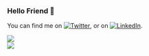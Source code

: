 ### Hello Friend 👋

You can find me on [![Twitter][1.2]][1], or on [![LinkedIn][2.2]][2].

[1.2]: http://i.imgur.com/wWzX9uB.png (twitter icon without padding)
[2.2]: https://raw.githubusercontent.com/MartinHeinz/MartinHeinz/master/linkedin-3-16.png

[1]: https://twitter.com/shywn_mrk
[2]: https://www.linkedin.com/in/shayan-karimi-nafchi/

<img align="center" src="https://github-readme-stats.vercel.app/api/?username=shywn-mrk&show_icons=true&theme=tokyonight" />
<br>
<img align="center" src="https://github-readme-stats.vercel.app/api/top-langs/?username=shywn-mrk&theme=tokyonight" />
